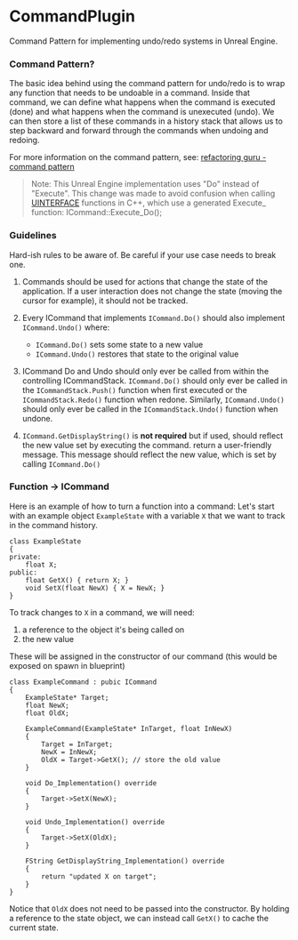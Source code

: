 # CommandPlugin
Command Pattern for implementing undo/redo systems in Unreal Engine. 

### Command Pattern? 

The basic idea behind using the command pattern for undo/redo is to wrap any function that needs to be undoable in a command. 
Inside that command, we can define what happens when the command is executed (done) and what happens when the command is unexecuted (undo).
We can then store a list of these commands in a history stack that allows us to step backward and forward through the commands when undoing and redoing.

For more information on the command pattern, see: [refactoring guru - command pattern](https://refactoring.guru/design-patterns/command)

> Note: This Unreal Engine implementation uses "Do" instead of "Execute".
This change was made to avoid confusion when calling [UINTERFACE](https://docs.unrealengine.com/4.27/en-US/ProgrammingAndScripting/GameplayArchitecture/Interfaces/) functions in C++, which use a generated Execute_ function: ICommand::Execute_Do();

### Guidelines

Hard-ish rules to be aware of. Be careful if your use case needs to break one. 

1) Commands should be used for actions that change the state of the application. If a user interaction does not change the state (moving the cursor for example), it should not be tracked. 

2) Every ICommand that implements `ICommand.Do()` should also implement `ICommand.Undo()` where: 
   - `ICommand.Do()` sets some state to a new value
   - `ICommand.Undo()` restores that state to the original value

3) ICommand Do and Undo should only ever be called from within the controlling ICommandStack. 
`ICommand.Do()` should only ever be called in the `ICommandStack.Push()` function when first executed or the `ICommandStack.Redo()` function when redone.
Similarly, `ICommand.Undo()` should only ever be called in the `ICommandStack.Undo()` function when undone.

4) `ICommand.GetDisplayString()` is **not required** but if used, should reflect the new value set by executing the command. return a user-friendly message. 
This message should reflect the new value, which is set by calling `ICommand.Do()`

### Function -> ICommand

Here is an example of how to turn a function into a command:
Let's start with an example object `ExampleState` with a variable `X` that we want to track in the command history.

```
class ExampleState
{
private: 
	float X;
public: 
	float GetX() { return X; }
	void SetX(float NewX) { X = NewX; }
}
```

To track changes to `X` in a command, we will need:
1) a reference to the object it's being called on
2) the new value 

These will be assigned in the constructor of our command (this would be exposed on spawn in blueprint)

```
class ExampleCommand : pubic ICommand
{
	ExampleState* Target;
	float NewX;
	float OldX;

	ExampleCommand(ExampleState* InTarget, float InNewX)
	{
		Target = InTarget;
		NewX = InNewX;
		OldX = Target->GetX(); // store the old value 
	}

	void Do_Implementation() override
	{
		Target->SetX(NewX);
	}

	void Undo_Implementation() override
	{
		Target->SetX(OldX);
	}

	FString GetDisplayString_Implementation() override
	{
		return "updated X on target";
	} 
}
```

Notice that `OldX` does not need to be passed into the constructor. By holding a reference to the state object, we can instead call `GetX()` to cache the current state. 
